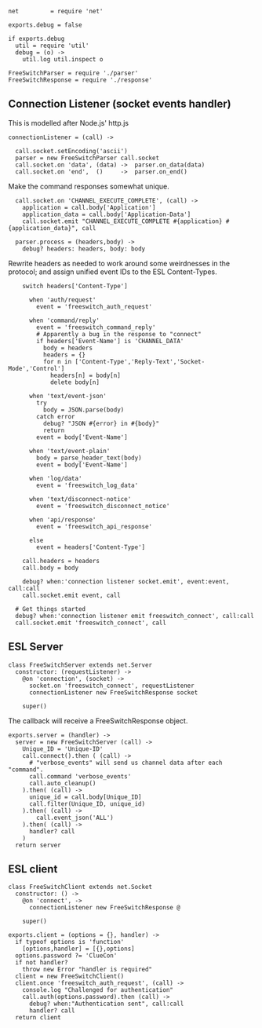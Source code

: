     net         = require 'net'

    exports.debug = false

    if exports.debug
      util = require 'util'
      debug = (o) ->
        util.log util.inspect o

    FreeSwitchParser = require './parser'
    FreeSwitchResponse = require './response'

Connection Listener (socket events handler)
-------------------------------------------

This is modelled after Node.js' http.js

    connectionListener = (call) ->

      call.socket.setEncoding('ascii')
      parser = new FreeSwitchParser call.socket
      call.socket.on 'data', (data) ->  parser.on_data(data)
      call.socket.on 'end',  ()     ->  parser.on_end()

Make the command responses somewhat unique.

      call.socket.on 'CHANNEL_EXECUTE_COMPLETE', (call) ->
        application = call.body['Application']
        application_data = call.body['Application-Data']
        call.socket.emit "CHANNEL_EXECUTE_COMPLETE #{application} #{application_data}", call

      parser.process = (headers,body) ->
        debug? headers: headers, body: body

Rewrite headers as needed to work around some weirdnesses in the protocol; and assign unified event IDs to the ESL Content-Types.

        switch headers['Content-Type']

          when 'auth/request'
            event = 'freeswitch_auth_request'

          when 'command/reply'
            event = 'freeswitch_command_reply'
            # Apparently a bug in the response to "connect"
            if headers['Event-Name'] is 'CHANNEL_DATA'
              body = headers
              headers = {}
              for n in ['Content-Type','Reply-Text','Socket-Mode','Control']
                headers[n] = body[n]
                delete body[n]

          when 'text/event-json'
            try
              body = JSON.parse(body)
            catch error
              debug? "JSON #{error} in #{body}"
              return
            event = body['Event-Name']

          when 'text/event-plain'
            body = parse_header_text(body)
            event = body['Event-Name']

          when 'log/data'
            event = 'freeswitch_log_data'

          when 'text/disconnect-notice'
            event = 'freeswitch_disconnect_notice'

          when 'api/response'
            event = 'freeswitch_api_response'

          else
            event = headers['Content-Type']

        call.headers = headers
        call.body = body

        debug? when:'connection listener socket.emit', event:event, call:call
        call.socket.emit event, call

      # Get things started
      debug? when:'connection listener emit freeswitch_connect', call:call
      call.socket.emit 'freeswitch_connect', call

ESL Server
----------

    class FreeSwitchServer extends net.Server
      constructor: (requestListener) ->
        @on 'connection', (socket) ->
          socket.on 'freeswitch_connect', requestListener
          connectionListener new FreeSwitchResponse socket

        super()

The callback will receive a FreeSwitchResponse object.

    exports.server = (handler) ->
      server = new FreeSwitchServer (call) ->
        Unique_ID = 'Unique-ID'
        call.connect().then ( (call) ->
          # "verbose_events" will send us channel data after each "command".
          call.command 'verbose_events'
          call.auto_cleanup()
        ).then( (call) ->
          unique_id = call.body[Unique_ID]
          call.filter(Unique_ID, unique_id)
        ).then( (call) ->
            call.event_json('ALL')
        ).then( (call) ->
          handler? call
        )
      return server

ESL client
----------

    class FreeSwitchClient extends net.Socket
      constructor: () ->
        @on 'connect', ->
          connectionListener new FreeSwitchResponse @

        super()

    exports.client = (options = {}, handler) ->
      if typeof options is 'function'
        [options,handler] = [{},options]
      options.password ?= 'ClueCon'
      if not handler?
        throw new Error "handler is required"
      client = new FreeSwitchClient()
      client.once 'freeswitch_auth_request', (call) ->
        console.log "Challenged for authentication"
        call.auth(options.password).then (call) ->
          debug? when:"Authentication sent", call:call
          handler? call
      return client
